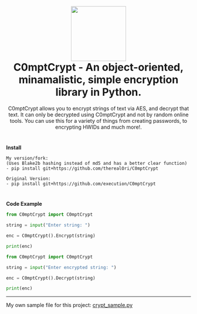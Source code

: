 <h1 align="center">
	<img src="https://www.nicepng.com/png/full/395-3955868_security-shield-lock-icon.png" width="150px"><br>
    C0mptCrypt - An object-oriented, minamalistic, simple encryption library in Python.
</h1>
<p align="center">
    C0mptCrypt allows you to encrypt strings of text via AES, and decrypt that text. It can only be decrypted using C0mptCrypt and not by random online tools. You can use this for a variety of things from creating passwords, to encrypting HWIDs and much more!.
</p>

<h1></h1>

**Install**

```
My version/fork:
(Uses Blake2b hashing instead of md5 and has a better clear function)
- pip install git+https://github.com/therealOri/C0mptCrypt

Original Version:
- pip install git+https://github.com/execution/C0mptCrypt
```

<h1></h1>

**Code Example**

```python
from C0mptCrypt import C0mptCrypt

string = input("Enter string: ")

enc = C0mptCrypt().Encrypt(string)

print(enc)
```

```python
from C0mptCrypt import C0mptCrypt

string = input("Enter encrypted string: ")

enc = C0mptCrypt().Decrypt(string)

print(enc)
```
__ __

My own sample file for this project: [crypt_sample.py](https://haste.powercord.dev/usubugimew.py)
